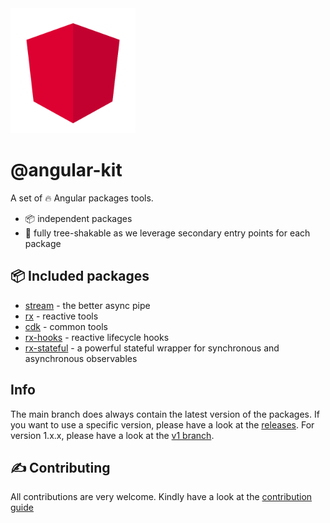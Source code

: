 <img src="docs/images/logo.svg" width="200">

# @angular-kit

A set of 🔥 Angular packages tools.

- 📦 independent packages
- 🍃 fully tree-shakable as we leverage secondary entry points for each package

## 📦 Included packages

- [stream](./libs/stream/README.md) - the better async pipe
- [rx](./libs/rx/README.md) - reactive tools
- [cdk](./libs/cdk/README.md) - common tools
- [rx-hooks](./libs/rx-hooks/README.md) - reactive lifecycle hooks 
- [rx-stateful](./libs/rx-stateful/README.md) - a powerful stateful wrapper for synchronous and asynchronous observables

## Info
The main branch does always contain the latest version of the packages. If you want to use a specific version, please have a look at the [releases](https://github.com/mikelgo/angular-kit/releases).
For version 1.x.x, please have a look at the [v1 branch](https://github.com/mikelgo/angular-kit/tree/v1.x.x).

## ✍ Contributing
All contributions are very welcome. Kindly have a look at the [contribution guide](./CONTRIBUTING.md)
